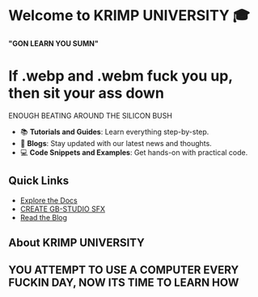 # Welcome to KRIMP UNIVERSITY 🎓

 **"GON LEARN YOU SUMN"**


If .webp and .webm fuck you up, then sit your ass down
=======
ENOUGH BEATING AROUND THE SILICON BUSH

- 📚 **Tutorials and Guides**: Learn everything step-by-step.
- 📝 **Blogs**: Stay updated with our latest news and thoughts.
- 💻 **Code Snippets and Examples**: Get hands-on with practical code.

## Quick Links

- [Explore the Docs](https://colortelevision.github.io/kfu/docs/FFMPEG/TBO)
- [CREATE GB-STUDIO SFX](https://colortelevision.github.io/kfu/docs/gbs-wavs)
- [Read the Blog](https://colortelevision.github.io/kfu/blog)

## About KRIMP UNIVERSITY

YOU **ATTEMPT** TO USE A COMPUTER EVERY FUCKIN DAY,
NOW ITS TIME TO LEARN HOW
---
